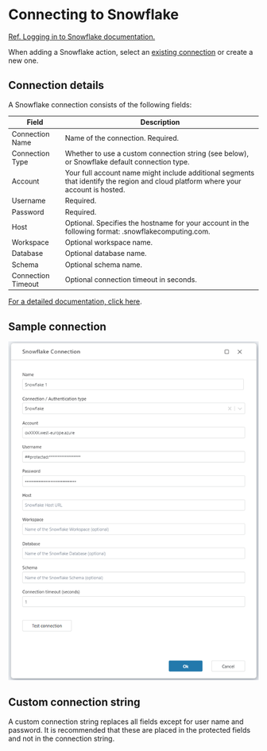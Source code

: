 # Connecting to Snowflake

[Ref. Logging in to Snowflake documentation.](https://docs.snowflake.com/en/user-guide/connecting )

When adding a Snowflake action, select an [existing connection](../../workspaces/workspace-objects.md) or create a new one. 


## Connection details

A Snowflake connection consists of the following fields:

| Field | Description |
| --------------------- | -------------------------------------------------------------------- |
| Connection Name | Name of the connection. Required. |
| Connection Type | Whether to use a custom connection string (see below), or Snowflake default connection type. |
| Account | Your full account name might include additional segments that identify the region and cloud platform where your account is hosted. |
| Username | Required. |
| Password | Required. |
| Host | Optional. Specifies the hostname for your account in the following format: <ACCOUNT>.snowflakecomputing.com. |
| Workspace | Optional workspace name. |
| Database |  Optional database name. |
| Schema | Optional schema name. |
| Connection Timeout | Optional connection timeout in seconds. | 

[For a detailed documentation, click here](https://github.com/snowflakedb/snowflake-connector-net/blob/master/doc/Connecting.md).

## Sample connection 
![img](../../../../images/flow/action-snowflake-connection.png)

## Custom connection string

A custom connection string replaces all fields except for user name and password. It is recommended that these are placed in the protected fields and not in the connection string.
